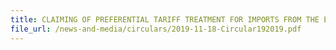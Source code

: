 ```yaml
---
title: CLAIMING OF PREFERENTIAL TARIFF TREATMENT FOR IMPORTS FROM THE EUROPEAN UNION TO SINGAPORE UNDER THE EUROPEAN UNIONSINGAPORE FREE TRADE AGREEMENT (EUSFTA)
file_url: /news-and-media/circulars/2019-11-18-Circular192019.pdf
---
```

